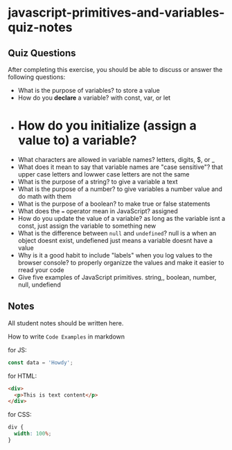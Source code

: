 # javascript-primitives-and-variables-quiz-notes

## Quiz Questions

After completing this exercise, you should be able to discuss or answer the following questions:

- What is the purpose of variables?
  to store a value
- How do you **declare** a variable?
  with const, var, or let
- # How do you initialize (**assign a value to**) a variable?
- What characters are allowed in variable names?
  letters, digits, $, or \_
- What does it mean to say that variable names are "case sensitive"?
  that upper case letters and lowwer case letters are not the same
- What is the purpose of a string?
  to give a variable a text
- What is the purpose of a number?
  to give variables a number value and do math with them
- What is the purpose of a boolean?
  to make true or false statements
- What does the `=` operator mean in JavaScript?
  assigned
- How do you update the value of a variable?
  as long as the variable isnt a const, just assign the variable to something new
- What is the difference between `null` and `undefined`?
  null is a when an object doesnt exist, undefiened just means a variable doesnt have a value
- Why is it a good habit to include "labels" when you log values to the browser console?
  to properly organizze the values and make it easier to rread your code
- Give five examples of JavaScript primitives.
  string,, boolean, number, null, undefiend

## Notes

All student notes should be written here.

How to write `Code Examples` in markdown

for JS:

```javascript
const data = 'Howdy';
```

for HTML:

```html
<div>
  <p>This is text content</p>
</div>
```

for CSS:

```css
div {
  width: 100%;
}
```
